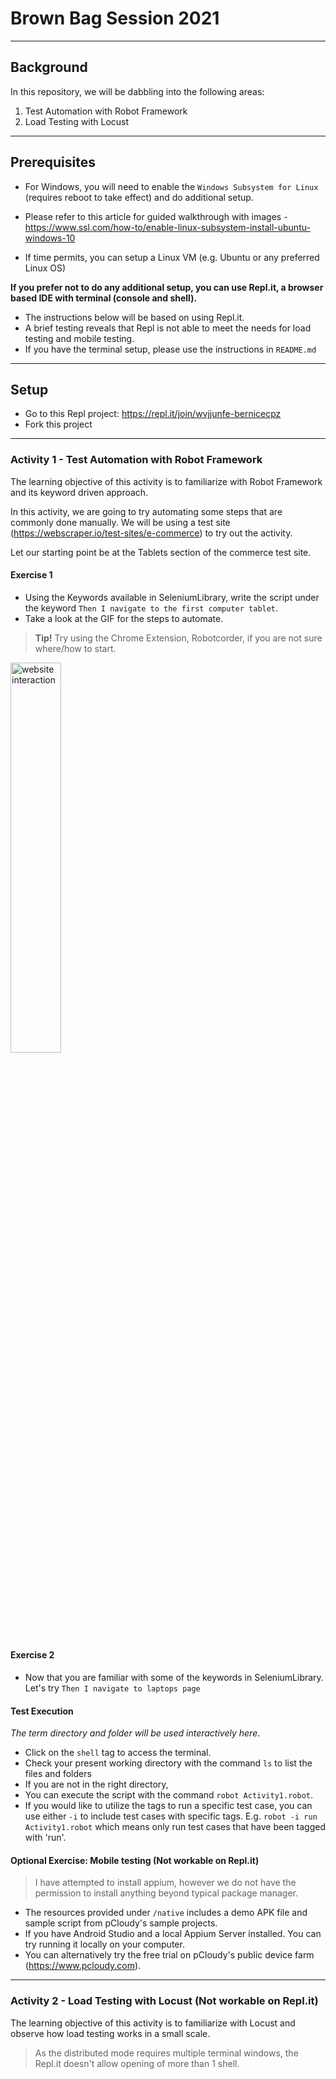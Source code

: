 # Brown Bag Session 2021
---
## Background
In this repository, we will be dabbling into the following areas:
1. Test Automation with Robot Framework
2. Load Testing with Locust
---

## Prerequisites
- For Windows, you will need to enable the `Windows Subsystem for Linux` (requires reboot to take effect) and do additional setup. 
- Please refer to this article for guided walkthrough with images - https://www.ssl.com/how-to/enable-linux-subsystem-install-ubuntu-windows-10

- If time permits, you can setup a Linux VM (e.g. Ubuntu or any preferred Linux OS)

**If you prefer not to do any additional setup, you can use Repl.it, a browser based IDE with terminal (console and shell).**
- The instructions below will be based on using Repl.it.
- A brief testing reveals that Repl is not able to meet the needs for load testing and mobile testing. 
- If you have the terminal setup, please use the instructions in `README.md`

---
## Setup
- Go to this Repl project:  https://repl.it/join/wvjjunfe-bernicecpz
- Fork this project

---
### Activity 1 - Test Automation with Robot Framework
The learning objective of this activity is to familiarize with Robot Framework and its keyword driven approach.

In this activity, we are going to try automating some steps that are commonly done manually. We will be using a test site (https://webscraper.io/test-sites/e-commerce) to try out the activity.

Let our starting point be at the Tablets section of the commerce test site. 

#### Exercise 1
- Using the Keywords available in SeleniumLibrary, write the script under the keyword `Then I navigate to the first computer tablet`. 
- Take a look at the GIF for the steps to automate.

> **Tip!** 
> Try using the Chrome Extension, Robotcorder, if you are not sure where/how to start. 

<img src="/img/activity1.gif" alt="website interaction" style="height:40%;" />

#### Exercise 2
- Now that you are familiar with some of the keywords in SeleniumLibrary. Let's try `Then I navigate to laptops page`

#### Test Execution 
*The term directory and folder will be used interactively here*.
- Click on the `shell` tag to access the terminal.
- Check your present working directory with the command `ls` to list the files and folders
- If you are not in the right directory, 
- You can execute the script with the command `robot Activity1.robot`. 
- If you would like to utilize the tags to run a specific test case, you can use either `-i` to include test cases with specific tags. E.g. `robot -i run Activity1.robot` which means only run test cases that have been tagged with 'run'.


#### Optional Exercise: Mobile testing (Not workable on Repl.it)
> I have attempted to install appium, however we do not have the permission to install anything beyond typical package manager.
- The resources provided under `/native` includes a demo APK file and sample script from pCloudy's sample projects. 
- If you have Android Studio and a local Appium Server installed. You can try running it locally on your computer. 
- You can alternatively try the free trial on pCloudy's public device farm (https://www.pcloudy.com).

---

### Activity 2 - Load Testing with Locust (Not workable on Repl.it)
The learning objective of this activity is to familiarize with Locust and observe how load testing works in a small scale.

> As the distributed mode requires multiple terminal windows, the Repl.it doesn't allow opening of more than 1 shell.


